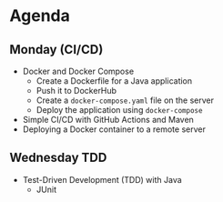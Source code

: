 # Agenda
## Monday (CI/CD)
- Docker and Docker Compose
  - Create a Dockerfile for a Java application
  - Push it to DockerHub
  - Create a `docker-compose.yaml` file on the server
  - Deploy the application using `docker-compose`
- Simple CI/CD with GitHub Actions and Maven
- Deploying a Docker container to a remote server

## Wednesday TDD
- Test-Driven Development (TDD) with Java
  - JUnit

